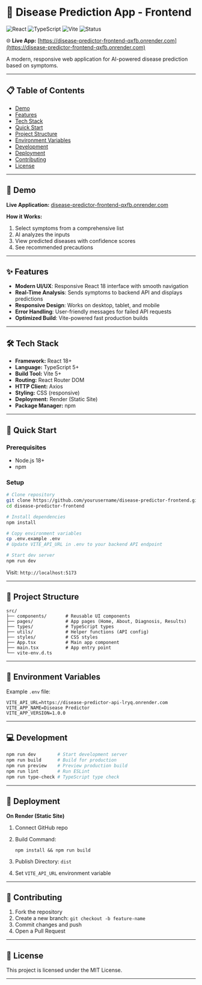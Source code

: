 # 🏥 Disease Prediction App - Frontend

![React](https://img.shields.io/badge/React-18-blue)
![TypeScript](https://img.shields.io/badge/TypeScript-5-blue)
![Vite](https://img.shields.io/badge/Vite-5-yellow)
![Status](https://img.shields.io/badge/Deployed-success-green)

🌐 **Live App:** [https://disease-predictor-frontend-qxfb.onrender.com](https://disease-predictor-frontend-qxfb.onrender.com)

A modern, responsive web application for AI-powered disease prediction based on symptoms.

---

## 📋 Table of Contents
- [Demo](#-demo)
- [Features](#-features)
- [Tech Stack](#-tech-stack)
- [Quick Start](#-quick-start)
- [Project Structure](#-project-structure)
- [Environment Variables](#-environment-variables)
- [Development](#-development)
- [Deployment](#-deployment)
- [Contributing](#-contributing)
- [License](#-license)

---

## 🎥 Demo

**Live Application:** [disease-predictor-frontend-qxfb.onrender.com](https://disease-predictor-frontend-qxfb.onrender.com)

**How it Works:**
1. Select symptoms from a comprehensive list
2. AI analyzes the inputs
3. View predicted diseases with confidence scores
4. See recommended precautions

---

## ✨ Features
- **Modern UI/UX**: Responsive React 18 interface with smooth navigation
- **Real-Time Analysis**: Sends symptoms to backend API and displays predictions
- **Responsive Design**: Works on desktop, tablet, and mobile
- **Error Handling**: User-friendly messages for failed API requests
- **Optimized Build**: Vite-powered fast production builds

---

## 🛠 Tech Stack
- **Framework:** React 18+
- **Language:** TypeScript 5+
- **Build Tool:** Vite 5+
- **Routing:** React Router DOM
- **HTTP Client:** Axios
- **Styling:** CSS (responsive)
- **Deployment:** Render (Static Site)
- **Package Manager:** npm

---

## 🚀 Quick Start

### Prerequisites
- Node.js 18+
- npm

### Setup

```bash
# Clone repository
git clone https://github.com/yourusername/disease-predictor-frontend.git
cd disease-predictor-frontend

# Install dependencies
npm install

# Copy environment variables
cp .env.example .env
# Update VITE_API_URL in .env to your backend API endpoint

# Start dev server
npm run dev
````

Visit: `http://localhost:5173`

---

## 📁 Project Structure

```
src/
├── components/       # Reusable UI components
├── pages/            # App pages (Home, About, Diagnosis, Results)
├── types/            # TypeScript types
├── utils/            # Helper functions (API config)
├── styles/           # CSS styles
├── App.tsx           # Main app component
├── main.tsx          # App entry point
└── vite-env.d.ts
```

---

## 🔧 Environment Variables

Example `.env` file:

```env
VITE_API_URL=https://disease-predictor-api-lryq.onrender.com
VITE_APP_NAME=Disease Predictor
VITE_APP_VERSION=1.0.0
```

---

## 💻 Development

```bash
npm run dev        # Start development server
npm run build      # Build for production
npm run preview    # Preview production build
npm run lint       # Run ESLint
npm run type-check # TypeScript type check
```

---

## 🚀 Deployment

**On Render (Static Site)**

1. Connect GitHub repo
2. Build Command:

   ```
   npm install && npm run build
   ```
3. Publish Directory: `dist`
4. Set `VITE_API_URL` environment variable

---

## 🤝 Contributing

1. Fork the repository
2. Create a new branch: `git checkout -b feature-name`
3. Commit changes and push
4. Open a Pull Request

---

## 📄 License

This project is licensed under the MIT License.

---

